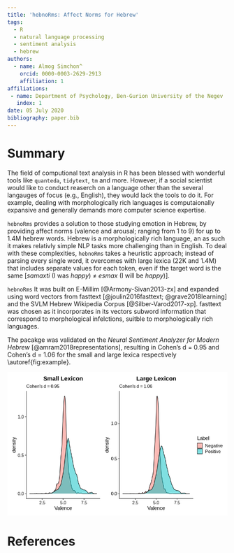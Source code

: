 ```yaml
---
title: 'hebnoRms: Affect Norms for Hebrew'
tags:
  - R
  - natural language processing
  - sentiment analysis
  - hebrew
authors:
  - name: Almog Simchon^
    orcid: 0000-0003-2629-2913
	affiliation: 1
affiliations:
 - name: Department of Psychology, Ben-Gurion University of the Negev
   index: 1
date: 05 July 2020
bibliography: paper.bib
---
```


# Summary

The field of computional text analysis in R has been blessed with wonderful tools like `quanteda`, `tidytext`, `tm` and more.
However, if a social scientist would like to conduct reaserch on a language other than the several langauges of focus (e.g., English),
they would lack the tools to do it. For example, dealing with morphologically rich languages is computaionally expansive and 
generally demands more computer science expertise.


`hebnoRms` provides a solution to those studying emotion in Hebrew, by providing affect 
norms (valence and arousal; ranging from 1 to 9) for up to 1.4M hebrew words.
Hebrew is a morphologically rich language, an as such it makes relativly simple NLP tasks more challenging than in English.
To deal with these complexities, `hebnoRms` takes a heuristic approach; instead of parsing every single word, 
it overcomes with large lexica (22K and 1.4M) that includes separate values for each token, even if the target word is the same 
[*samaxti* (I was *happy*) $\neq$ *esmax* (I will be *happy*)].

`hebnoRms` It was built on E-Millim [@Armony-Sivan2013-zx] and expanded using word vectors from fasttext [@joulin2016fasttext; @grave2018learning] and the SVLM Hebrew Wikipedia Corpus [@Silber-Varod2017-xp].
fasttext was chosen as it incorporates in its vectors subword information that correspond to morphological infelctions, suitble to morphologically rich languages.

The pacakge was validated on the *Neural Sentiment Analyzer for Modern Hebrew* [@amram2018representations], 
resulting in Cohen’s d = 0.95 and Cohen’s d = 1.06 for the small and large lexica respectively \autoref{fig:example}. 

![Package validation.\label{fig:example}](man\figures\fig_plot.png)


# References